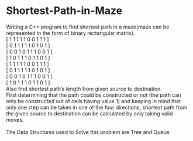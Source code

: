 # Shortest-Path-in-Maze
Writing a C++ program to find shortest path in a maze(maze can be represented in
the form of binary rectangular matrix).<br>
[ 1 1 1 1 1 0 0 1 1 1 ]<br>
[ 0 1 1 1 1 1 0 1 0 1 ]<br>
[ 0 0 1 0 1 1 1 0 0 1 ]<br>
[ 1 0 1 1 1 0 1 1 0 1 ]<br>
[ 1 1 1 1 1 0 0 1 1 1 ]<br>
[ 0 1 1 1 1 1 0 1 0 1 ]<br>
[ 0 0 1 0 1 1 1 0 0 1 ]<br>
[ 1 0 1 1 1 0 1 1 0 1 ]<br>
Also find shortest path’s length from given source to destination. 
<br>First determining that the path could be constructed or not (the path can only be constructed out of
cells having value 1) and keeping in mind that only one step can be taken in one of
the four directions, shortest path from the given source to destination can be
calculated by only taking valid moves.<br><br>
The Data Structures used to Solve this problem are Tree and Queue
